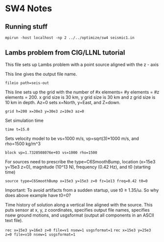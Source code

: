 # SW4 Notes

## Running stuff
`mpirun -host localhost -np 2 ../../optimize/sw4 seismic1.in`

## Lambs problem from CIG/LLNL tutorial
This file sets up Lambs problem with a point source aligned with the z - axis  

This line gives the output file name. 

`fileio path=seis-out`

This line sets up the grid with the number of #x elements= #y elements = #z elements = 200.  x grid size is 30 km, y grid size is 30 km and z grid size is 10 km in depth.  Az=0 sets x=North, y=East, and Z=down.

`grid h=200 x=30e3 y=30e3 z=10e3 az=0`

Set simulation time

`time t=15.0`

Sets velocity model to be vs=1000 m/s, vp=sqrt(3)*1000 m/s, and rho=1500 kg/m^3

`block vp=1.7320508076e+03 vs=1000 rho=1500`

For sources need to prescribe the type=C6SmoothBump, location (x=15e3 y=15e3 z=0), magnitude (10^13 N), frequency (0.42 Hz), and t0 (starting time)

`source type=C6SmoothBump x=15e3 y=15e3 z=0 fz=1e13 freq=0.42 t0=0`

Important: To avoid artifacts from a sudden startup, use t0 ≥ 1.35/ω.  So why does above example have t0=0?

Time history of solution along a vertical line aligned with the source.  This puts sensor at x, y, z coordinates, specifies output file names, specifies nsew ground motions, and usgsformat (output all components in an ASCII text file).

`rec x=15e3 y=16e3 z=0 file=v1 nsew=1 usgsformat=1`
`rec x=15e3 y=25e3 z=0 file=v10 nsew=1 usgsformat=1`